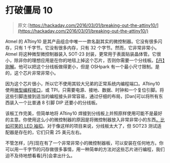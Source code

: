 # 打破僵局 10

> 原文:[https://hackaday.com/2016/03/01/breaking-out-the-attiny10/](https://hackaday.com/2016/03/01/breaking-out-the-attiny10/)

Atmel 的 ATtiny10 是其产品组合中唯一一款名副其实的微控制器。它没有很多闪存，只有 1 千字节。它没有很多内存，只有 32 个字节。然而，它非常非常小。Atmel 将这种微型微控制器装入 SOT-23 封装，更常用于表面贴装晶体管。它很小，除非你的理想应用是在你的地毯上掉这个芯片，否则你需要一个分线板。[【丹】刚解](http://syncchannel.blogspot.com/2016/02/attiny10-mini-breakout-board.html)。他可以把这个分线板做得更小，但是 OSHpark 有一个最小尺寸限制。是的，这个芯片非常非常小。

因为这个芯片很小，所以它不使用其较大兄弟的正常系统内编程端口。ATtiny10 使用[微型编程接口](http://www.atmel.com/webdoc/avrispmkii/avrispmkii.section.phf_vsd_lc.html)，或 TPI，只需要电源、接地、数据、时钟和一个复位引脚。将这些引脚连接到适当的编程接头非常容易，通过仔细的布局，[Dan]可以将所有东西装入一个比普通 8 引脚 DIP 还要小的分线板。

该板工作完美，但简单地将 ATtiny10 焊接到分线板上并照原样使用可能不是最好的主意。你使用这么小的微控制器的原因是将微控制器放入非常非常小的东西[，比如可笑的 LED 袖扣](https://www.adafruit.com/icufflinks)。对于像这样的项目来说，分线板太大了，但 SOT23 测试适配器是存在的，它们只需 25 美元左右。

不管怎样，[丹]现在有了一个非常非常小的微控制器板，可以安装在任何地方。你可以用一千字节的闪存做很多事情，用一种简单的方法对这些芯片进行编程，我们迫不及待地想看看[丹]会拿出什么。